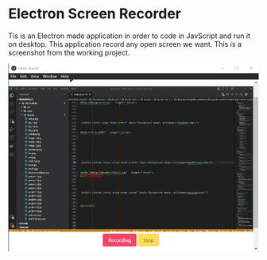# Electron Screen Recorder

Tis is an Electron made application in order to code in JavScript and run it on desktop.
This application record any open screen we want.
This is a screenshot from the working project.


![alt text](https://github.com/MohamedEZ-ZAROUALY/Electron-ScreenRecorder/blob/main/Thumbnail/Screenshot%202022-08-22%20103818.png)
